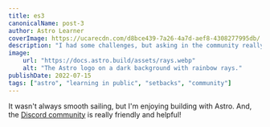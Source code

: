 ```yaml
---
title: es3
canonicalName: post-3
author: Astro Learner
coverImage: https://ucarecdn.com/d8bce439-7a26-4a7d-aef8-4308277995db/
description: "I had some challenges, but asking in the community really helped!"
image:
    url: "https://docs.astro.build/assets/rays.webp"
    alt: "The Astro logo on a dark background with rainbow rays."
publishDate: 2022-07-15
tags: ["astro", "learning in public", "setbacks", "community"]
---
```

It wasn't always smooth sailing, but I'm enjoying building with Astro. And, the [Discord community](https://astro.build/chat) is really friendly and helpful!
